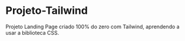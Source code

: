 # Projeto-Tailwind
Projeto Landing Page criado 100% do zero com Tailwind, aprendendo a usar a biblioteca CSS.
